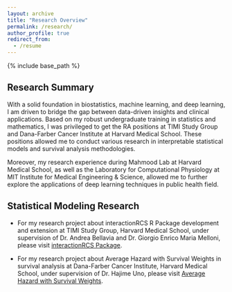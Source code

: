 ```yaml
---
layout: archive
title: "Research Overview"
permalink: /research/
author_profile: true
redirect_from:
  - /resume
---
```


{% include base_path %}

## Research Summary

With a solid foundation in biostatistics, machine learning, and deep learning, I am driven to bridge the gap between data-driven insights and clinical applications. Based on my robust undergraduate training in statistics and mathematics, I was privileged to get the RA positions at TIMI Study Group and Dana-Farber Cancer Institute at Harvard Medical School. These positions allowed me to conduct various research in interpretable statistical models and survival analysis methodologies. 

Moreover, my research experience during Mahmood Lab at Harvard Medical School, as well as the Laboratory for Computational Physiology at MIT Institute for Medical Engineering & Science, allowed me to further explore the applications of deep learning techniques in public health field. 

## Statistical Modeling Research

* For my research project about interactionRCS R Package development and extension at TIMI Study Group, Harvard Medical School, under supervision of Dr. Andrea Bellavia and Dr. Giorgio Enrico Maria Melloni, please visit [interactionRCS Package](https://kkevin821.github.io/interactionRCS_Package/).
  
* For my research project about Average Hazard with Survival Weights in survival analysis at Dana-Farber Cancer Institute, Harvard Medical School, under supervision of Dr. Hajime Uno, please visit [Average Hazard with Survival Weights](https://kkevin821.github.io/Average_Hazard/).

